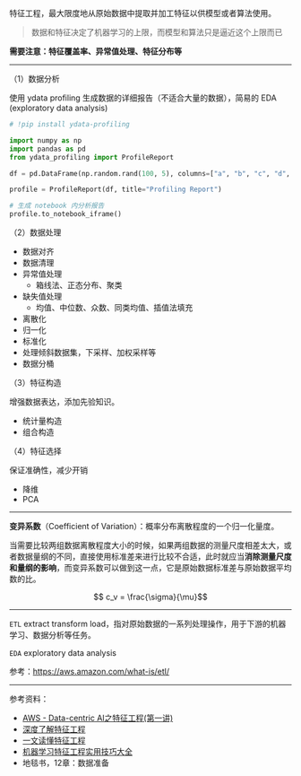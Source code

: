 

特征工程，最大限度地从原始数据中提取并加工特征以供模型或者算法使用。

>数据和特征决定了机器学习的上限，而模型和算法只是逼近这个上限而已

**需要注意：特征覆盖率、异常值处理、特征分布等**


--------


（1）数据分析

使用 ydata profiling 生成数据的详细报告（不适合大量的数据），简易的 EDA (exploratory data analysis)


```python
# !pip install ydata-profiling

import numpy as np
import pandas as pd
from ydata_profiling import ProfileReport

df = pd.DataFrame(np.random.rand(100, 5), columns=["a", "b", "c", "d", "e"])

profile = ProfileReport(df, title="Profiling Report")

# 生成 notebook 内分析报告
profile.to_notebook_iframe()
```



（2）数据处理

- 数据对齐
- 数据清理
- 异常值处理
  - 箱线法、正态分布、聚类
- 缺失值处理
  - 均值、中位数、众数、同类均值、插值法填充
- 离散化
- 归一化
- 标准化
- 处理倾斜数据集，下采样、加权采样等
- 数据分桶


（3）特征构造

增强数据表达，添加先验知识。

- 统计量构造
- 组合构造


（4）特征选择

保证准确性，减少开销

- 降维
- PCA


-----------

**变异系数**（Coefficient of Variation）：概率分布离散程度的一个归一化量度。

当需要比较两组数据离散程度大小的时候，如果两组数据的测量尺度相差太大，或者数据量纲的不同，直接使用标准差来进行比较不合适，此时就应当**消除测量尺度和量纲的影响**，而变异系数可以做到这一点，它是原始数据标准差与原始数据平均数的比。

$$ c_v = \frac{\sigma}{\mu}$$


-----------


`ETL` extract transform load，指对原始数据的一系列处理操作，用于下游的机器学习、数据分析等任务。

`EDA` exploratory data analysis

参考：https://aws.amazon.com/what-is/etl/



------------


参考资料：
- [AWS - Data-centric AI之特征工程(第一讲)](https://aws.amazon.com/cn/blogs/china/feature-engineering-of-the-final-version-of-data-centric-ai-lecture-1/)
- [深度了解特征工程](https://zhuanlan.zhihu.com/p/111296130)
- [一文读懂特征工程](https://zhuanlan.zhihu.com/p/174635394)
- [机器学习特征工程实用技巧大全](https://zhuanlan.zhihu.com/p/26444240)
- 地毯书，12章：数据准备